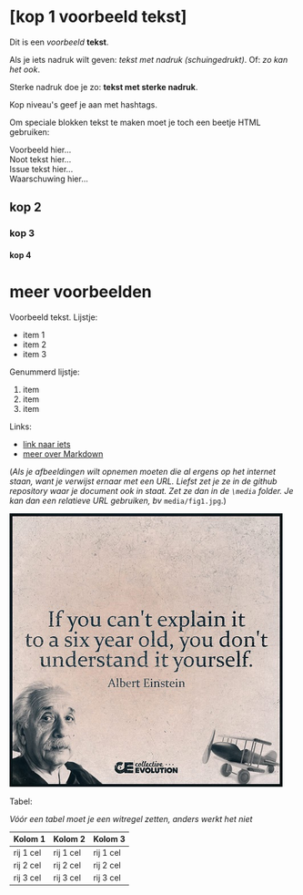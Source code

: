 # [kop 1 voorbeeld tekst]
Dit is een *voorbeeld* **tekst**.

Als je iets nadruk wilt geven: *tekst met nadruk (schuingedrukt)*. Of: _zo kan het ook_.

Sterke nadruk doe je zo: **tekst met sterke nadruk**.

Kop niveau's geef je aan met hashtags.

Om speciale blokken tekst te maken moet je toch een beetje HTML gebruiken:

<aside class="example">
Voorbeeld hier...
</aside>

<aside class="note">
Noot tekst hier...
</aside>

<aside class="issue" data-number="1">
Issue tekst hier...
</aside>

<aside class="warning">
Waarschuwing hier...
</aside>

## kop 2

### kop 3

#### kop 4

# meer voorbeelden
Voorbeeld tekst.
Lijstje:
- item 1
- item 2
- item 3

Genummerd lijstje:
1. item
2. item
3. item

Links:
- [link naar iets](http://www.example.com)
- [meer over Markdown](https://guides.github.com/features/mastering-markdown/)

(*Als je afbeeldingen wilt opnemen moeten die al ergens op het internet staan, want je verwijst ernaar met een URL. Liefst zet je ze in de github repository waar je document ook in staat. Zet ze dan in de `\media` folder. Je kan dan een relatieve URL gebruiken, bv* `media/fig1.jpg`.)

![einstein quote](media/fig1.jpg "hover tekst")

Tabel:

*Vóór een tabel moet je een witregel zetten, anders werkt het niet*

|**Kolom 1** | **Kolom 2** | **Kolom 3** |
|------------|-------------|-------------|
| rij 1 cel  | rij 1 cel   | rij 1 cel   |
| rij 2 cel  | rij 2 cel   | rij 2 cel   |
| rij 3 cel  | rij 3 cel   | rij 3 cel   |
